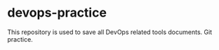 # devops-practice
This repository is used to save all DevOps related tools documents.
Git practice.
